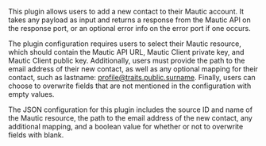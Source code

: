 This plugin allows users to add a new contact to their Mautic account. It takes any payload as input and returns a response from the Mautic API on the response port, or an optional error info on the error port if one occurs.

The plugin configuration requires users to select their Mautic resource, which should contain the Mautic API URL, Mautic Client private key, and Mautic Client public key. Additionally, users must provide the path to the email address of their new contact, as well as any optional mapping for their contact, such as lastname: profile@traits.public.surname. Finally, users can choose to overwrite fields that are not mentioned in the configuration with empty values.

The JSON configuration for this plugin includes the source ID and name of the Mautic resource, the path to the email address of the new contact, any additional mapping, and a boolean value for whether or not to overwrite fields with blank.